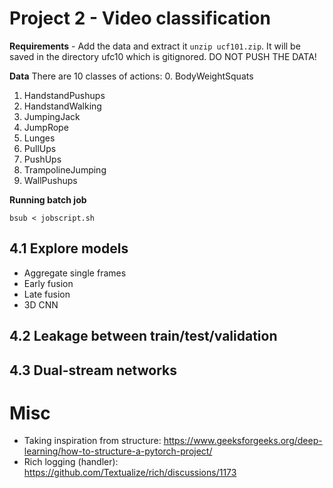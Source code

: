 # Project 2 - Video classification

**Requirements**
    - Add the data and extract it `unzip ucf101.zip`. It will be saved in the directory ufc10 which is gitignored. DO NOT PUSH THE DATA!

**Data**
There are 10 classes of actions:
 0. BodyWeightSquats
 1. HandstandPushups
 2. HandstandWalking
 3. JumpingJack
 4. JumpRope
 5. Lunges
 6. PullUps
 7. PushUps
 8. TrampolineJumping
 9. WallPushups

**Running batch job**

```
bsub < jobscript.sh
```

## 4.1 Explore models
- Aggregate single frames
- Early fusion
- Late fusion
- 3D CNN

## 4.2 Leakage between train/test/validation


## 4.3 Dual-stream networks



# Misc
- Taking inspiration from structure: https://www.geeksforgeeks.org/deep-learning/how-to-structure-a-pytorch-project/
- Rich logging (handler): https://github.com/Textualize/rich/discussions/1173